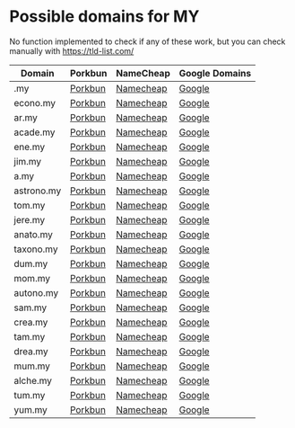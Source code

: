 # Possible domains for MY

No function implemented to check if any of these work, but you can check manually with https://tld-list.com/

| Domain | Porkbun | NameCheap | Google Domains |
|---|---|---|---|
| .my | [Porkbun](https://porkbun.com/checkout/search?prb=e814663da1&tlds=&idnLanguage=&search=search&q=.my) | [Namecheap](https://www.namecheap.com/domains/registration/results/?domain=.my) | [Google](https://domains.google.com/registrar/search?searchTerm=.my) |
| econo.my | [Porkbun](https://porkbun.com/checkout/search?prb=e814663da1&tlds=&idnLanguage=&search=search&q=econo.my) | [Namecheap](https://www.namecheap.com/domains/registration/results/?domain=econo.my) | [Google](https://domains.google.com/registrar/search?searchTerm=econo.my) |
| ar.my | [Porkbun](https://porkbun.com/checkout/search?prb=e814663da1&tlds=&idnLanguage=&search=search&q=ar.my) | [Namecheap](https://www.namecheap.com/domains/registration/results/?domain=ar.my) | [Google](https://domains.google.com/registrar/search?searchTerm=ar.my) |
| acade.my | [Porkbun](https://porkbun.com/checkout/search?prb=e814663da1&tlds=&idnLanguage=&search=search&q=acade.my) | [Namecheap](https://www.namecheap.com/domains/registration/results/?domain=acade.my) | [Google](https://domains.google.com/registrar/search?searchTerm=acade.my) |
| ene.my | [Porkbun](https://porkbun.com/checkout/search?prb=e814663da1&tlds=&idnLanguage=&search=search&q=ene.my) | [Namecheap](https://www.namecheap.com/domains/registration/results/?domain=ene.my) | [Google](https://domains.google.com/registrar/search?searchTerm=ene.my) |
| jim.my | [Porkbun](https://porkbun.com/checkout/search?prb=e814663da1&tlds=&idnLanguage=&search=search&q=jim.my) | [Namecheap](https://www.namecheap.com/domains/registration/results/?domain=jim.my) | [Google](https://domains.google.com/registrar/search?searchTerm=jim.my) |
| a.my | [Porkbun](https://porkbun.com/checkout/search?prb=e814663da1&tlds=&idnLanguage=&search=search&q=a.my) | [Namecheap](https://www.namecheap.com/domains/registration/results/?domain=a.my) | [Google](https://domains.google.com/registrar/search?searchTerm=a.my) |
| astrono.my | [Porkbun](https://porkbun.com/checkout/search?prb=e814663da1&tlds=&idnLanguage=&search=search&q=astrono.my) | [Namecheap](https://www.namecheap.com/domains/registration/results/?domain=astrono.my) | [Google](https://domains.google.com/registrar/search?searchTerm=astrono.my) |
| tom.my | [Porkbun](https://porkbun.com/checkout/search?prb=e814663da1&tlds=&idnLanguage=&search=search&q=tom.my) | [Namecheap](https://www.namecheap.com/domains/registration/results/?domain=tom.my) | [Google](https://domains.google.com/registrar/search?searchTerm=tom.my) |
| jere.my | [Porkbun](https://porkbun.com/checkout/search?prb=e814663da1&tlds=&idnLanguage=&search=search&q=jere.my) | [Namecheap](https://www.namecheap.com/domains/registration/results/?domain=jere.my) | [Google](https://domains.google.com/registrar/search?searchTerm=jere.my) |
| anato.my | [Porkbun](https://porkbun.com/checkout/search?prb=e814663da1&tlds=&idnLanguage=&search=search&q=anato.my) | [Namecheap](https://www.namecheap.com/domains/registration/results/?domain=anato.my) | [Google](https://domains.google.com/registrar/search?searchTerm=anato.my) |
| taxono.my | [Porkbun](https://porkbun.com/checkout/search?prb=e814663da1&tlds=&idnLanguage=&search=search&q=taxono.my) | [Namecheap](https://www.namecheap.com/domains/registration/results/?domain=taxono.my) | [Google](https://domains.google.com/registrar/search?searchTerm=taxono.my) |
| dum.my | [Porkbun](https://porkbun.com/checkout/search?prb=e814663da1&tlds=&idnLanguage=&search=search&q=dum.my) | [Namecheap](https://www.namecheap.com/domains/registration/results/?domain=dum.my) | [Google](https://domains.google.com/registrar/search?searchTerm=dum.my) |
| mom.my | [Porkbun](https://porkbun.com/checkout/search?prb=e814663da1&tlds=&idnLanguage=&search=search&q=mom.my) | [Namecheap](https://www.namecheap.com/domains/registration/results/?domain=mom.my) | [Google](https://domains.google.com/registrar/search?searchTerm=mom.my) |
| autono.my | [Porkbun](https://porkbun.com/checkout/search?prb=e814663da1&tlds=&idnLanguage=&search=search&q=autono.my) | [Namecheap](https://www.namecheap.com/domains/registration/results/?domain=autono.my) | [Google](https://domains.google.com/registrar/search?searchTerm=autono.my) |
| sam.my | [Porkbun](https://porkbun.com/checkout/search?prb=e814663da1&tlds=&idnLanguage=&search=search&q=sam.my) | [Namecheap](https://www.namecheap.com/domains/registration/results/?domain=sam.my) | [Google](https://domains.google.com/registrar/search?searchTerm=sam.my) |
| crea.my | [Porkbun](https://porkbun.com/checkout/search?prb=e814663da1&tlds=&idnLanguage=&search=search&q=crea.my) | [Namecheap](https://www.namecheap.com/domains/registration/results/?domain=crea.my) | [Google](https://domains.google.com/registrar/search?searchTerm=crea.my) |
| tam.my | [Porkbun](https://porkbun.com/checkout/search?prb=e814663da1&tlds=&idnLanguage=&search=search&q=tam.my) | [Namecheap](https://www.namecheap.com/domains/registration/results/?domain=tam.my) | [Google](https://domains.google.com/registrar/search?searchTerm=tam.my) |
| drea.my | [Porkbun](https://porkbun.com/checkout/search?prb=e814663da1&tlds=&idnLanguage=&search=search&q=drea.my) | [Namecheap](https://www.namecheap.com/domains/registration/results/?domain=drea.my) | [Google](https://domains.google.com/registrar/search?searchTerm=drea.my) |
| mum.my | [Porkbun](https://porkbun.com/checkout/search?prb=e814663da1&tlds=&idnLanguage=&search=search&q=mum.my) | [Namecheap](https://www.namecheap.com/domains/registration/results/?domain=mum.my) | [Google](https://domains.google.com/registrar/search?searchTerm=mum.my) |
| alche.my | [Porkbun](https://porkbun.com/checkout/search?prb=e814663da1&tlds=&idnLanguage=&search=search&q=alche.my) | [Namecheap](https://www.namecheap.com/domains/registration/results/?domain=alche.my) | [Google](https://domains.google.com/registrar/search?searchTerm=alche.my) |
| tum.my | [Porkbun](https://porkbun.com/checkout/search?prb=e814663da1&tlds=&idnLanguage=&search=search&q=tum.my) | [Namecheap](https://www.namecheap.com/domains/registration/results/?domain=tum.my) | [Google](https://domains.google.com/registrar/search?searchTerm=tum.my) |
| yum.my | [Porkbun](https://porkbun.com/checkout/search?prb=e814663da1&tlds=&idnLanguage=&search=search&q=yum.my) | [Namecheap](https://www.namecheap.com/domains/registration/results/?domain=yum.my) | [Google](https://domains.google.com/registrar/search?searchTerm=yum.my) |
